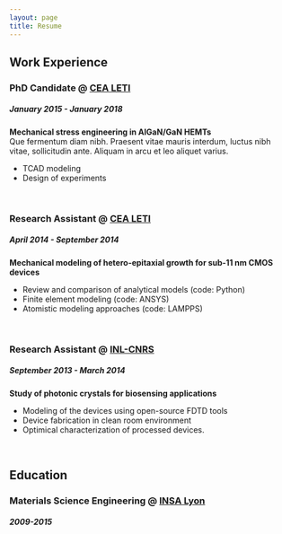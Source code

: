```yaml
---
layout: page
title: Resume
---
```

## Work Experience

### PhD Candidate @ [CEA LETI](http://www.leti-cea.com/)
##### January 2015 - January 2018
**Mechanical stress engineering in AlGaN/GaN HEMTs**
<br/>Que fermentum diam nibh. Praesent vitae mauris interdum, luctus nibh vitae, sollicitudin ante. Aliquam in arcu et leo aliquet varius.

* TCAD modeling
* Design of experiments

<br>

### Research Assistant @ [CEA LETI](http://www.leti-cea.com/)
##### April 2014 - September 2014
**Mechanical modeling of hetero-epitaxial growth for sub-11 nm CMOS devices**
* Review and comparison of analytical models (code: Python)
* Finite element modeling (code: ANSYS)
* Atomistic modeling approaches (code: LAMPPS)

<br>

### Research Assistant @ [INL-CNRS](http://inl.cnrs.fr/)
##### September 2013 - March 2014
**Study of photonic crystals for biosensing applications**
* Modeling of the devices using open-source FDTD tools
* Device fabrication in clean room environment
* Optimical characterization of processed devices.

<br>

## Education
### Materials Science Engineering @ [INSA Lyon](https://www.insa-lyon.fr/)
##### 2009-2015




